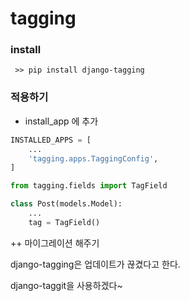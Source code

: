 # tagging

###  install

` >> pip install django-tagging`

### 적용하기

- install_app 에 추가

```python
INSTALLED_APPS = [
    ...
    'tagging.apps.TaggingConfig',
]
```



```python
from tagging.fields import TagField

class Post(models.Model):
    ...
    tag = TagField()
```

 ++ 마이그레이션 해주기





django-tagging은 업데이트가 끊겼다고 한다.

django-taggit을 사용하겠다~